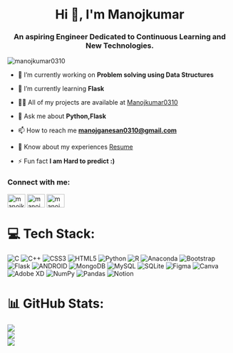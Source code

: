 <h1 align="center">Hi 👋, I'm Manojkumar</h1>
<h3 align="center">An aspiring Engineer Dedicated to Continuous Learning and New Technologies.</h3>

<p align="left"> <img src="https://komarev.com/ghpvc/?username=manojkumar0310&label=Profile%20views&color=0e75b6&style=flat" alt="manojkumar0310" /> </p>

- 🔭 I’m currently working on **Problem solving using Data Structures**

- 🌱 I’m currently learning **Flask**

- 👨‍💻 All of my projects are available at [Manojkumar0310](https://github.com/Manojkumar0310?tab=repositories)

- 💬 Ask me about **Python,Flask**

- 📫 How to reach me **manojganesan0310@gmail.com**

- 📄 Know about my experiences [Resume](https://flowcv.com/resume/gj2u03deqd)

- ⚡ Fun fact **I am Hard to predict :)**


<h3 align="left">Connect with me:</h3>
<p align="left">
<a href="https://linkedin.com/in/manojkumar0310" target="blank"><img align="center" src="https://raw.githubusercontent.com/rahuldkjain/github-profile-readme-generator/master/src/images/icons/Social/linked-in-alt.svg" alt="manojkumar0310" height="30" width="40" /></a>
<a href="https://instagram.com/manoj_0310_" target="blank"><img align="center" src="https://raw.githubusercontent.com/rahuldkjain/github-profile-readme-generator/master/src/images/icons/Social/instagram.svg" alt="manoj_0310_" height="30" width="40" /></a>
<a href="https://www.leetcode.com/manoj_03_kumar" target="blank"><img align="center" src="https://raw.githubusercontent.com/rahuldkjain/github-profile-readme-generator/master/src/images/icons/Social/leet-code.svg" alt="manoj_03_kumar" height="30" width="40" /></a>
</p>

# 💻 Tech Stack:
![C](https://img.shields.io/badge/c-%2300599C.svg?style=for-the-badge&logo=c&logoColor=white) ![C++](https://img.shields.io/badge/c++-%2300599C.svg?style=for-the-badge&logo=c%2B%2B&logoColor=white) ![CSS3](https://img.shields.io/badge/css3-%231572B6.svg?style=for-the-badge&logo=css3&logoColor=white) ![HTML5](https://img.shields.io/badge/html5-%23E34F26.svg?style=for-the-badge&logo=html5&logoColor=white) ![Python](https://img.shields.io/badge/python-3670A0?style=for-the-badge&logo=python&logoColor=ffdd54) ![R](https://img.shields.io/badge/r-%23276DC3.svg?style=for-the-badge&logo=r&logoColor=white) ![Anaconda](https://img.shields.io/badge/Anaconda-%2344A833.svg?style=for-the-badge&logo=anaconda&logoColor=white) ![Bootstrap](https://img.shields.io/badge/bootstrap-%23563D7C.svg?style=for-the-badge&logo=bootstrap&logoColor=white) ![Flask](https://img.shields.io/badge/flask-%23000.svg?style=for-the-badge&logo=flask&logoColor=white) ![ANDROID](https://img.shields.io/badge/android-%2320232a.svg?style=for-the-badge&logo=android&logoColor=%a4c639) ![MongoDB](https://img.shields.io/badge/MongoDB-%234ea94b.svg?style=for-the-badge&logo=mongodb&logoColor=white) ![MySQL](https://img.shields.io/badge/mysql-%2300f.svg?style=for-the-badge&logo=mysql&logoColor=white) ![SQLite](https://img.shields.io/badge/sqlite-%2307405e.svg?style=for-the-badge&logo=sqlite&logoColor=white) 	![Figma](https://img.shields.io/badge/figma-%23F24E1E.svg?style=for-the-badge&logo=figma&logoColor=white) ![Canva](https://img.shields.io/badge/Canva-%2300C4CC.svg?style=for-the-badge&logo=Canva&logoColor=white) ![Adobe XD](https://img.shields.io/badge/Adobe%20XD-470137?style=for-the-badge&logo=Adobe%20XD&logoColor=#FF61F6) ![NumPy](https://img.shields.io/badge/numpy-%23013243.svg?style=for-the-badge&logo=numpy&logoColor=white) ![Pandas](https://img.shields.io/badge/pandas-%23150458.svg?style=for-the-badge&logo=pandas&logoColor=white) ![Notion](https://img.shields.io/badge/Notion-%23000000.svg?style=for-the-badge&logo=notion&logoColor=white)
# 📊 GitHub Stats:
![](https://github-readme-stats.vercel.app/api?username=Manojkumar0310&theme=radical&hide_border=false&include_all_commits=false&count_private=false)<br/>
![](https://github-readme-streak-stats.herokuapp.com/?user=Manojkumar0310&theme=radical&hide_border=false)<br/>
![](https://github-readme-stats.vercel.app/api/top-langs/?username=Manojkumar0310&theme=radical&hide_border=false&include_all_commits=false&count_private=false&layout=compact)




